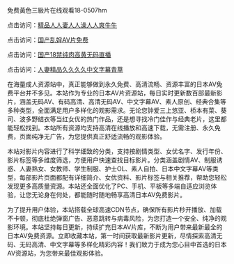 免费黃色三級片在线观看18-0507hm


点击访问：<a href="https://gda-c7m.pages.dev/">精品人人妻人人澡人人爽牛牛</a>

点击访问：<a href="https://bsdf-5f5.pages.dev/">国产乱婬AV片免费</a>

点击访问：<a href="https://tfda.pages.dev/">国产18禁纯肉高黄无码直播</a>

点击访问：<a href="https://gsd-agv.pages.dev/">人妻精品久久久久中文字幕青草</a>



在海量成人资源站中，真正能够做到永久免费、高清流畅、资源丰富的日本AV免费平台并不多见。本站作为专业的日本AV片资源站，每日实时更新数百部最新影片，涵盖无码AV、有码高清、高清无码AV、中文字幕AV、素人原创、经典合集等多种类型，全面满足用户多样化的观影需求。无论您钟爱三上悠亚、桥本有菜、葵司、波多野结衣等当红女优的热门作品，还是想寻找冷门佳作与经典老片，这里都能轻松找到。本站所有资源均支持高清在线播放和高速下载，无需注册、永久免费，页面纯净无广告，为您提供真正舒适流畅的观影体验。

本站对影片内容进行了科学细致的分类，支持按剧情类型、女优名字、发行年份、影片标签等多维度筛选，方便用户快速查找目标影片。分类涵盖剧情AV、制服诱惑、人妻熟女、女教师、学生制服、护士OL、素人自拍、日本中文字幕AV等类型，每部影片页面都配有详细简介、女优资料、影片标签与相关推荐，帮助您轻松发现更多高质量资源。本站还全面优化了PC、手机、平板等多端自适应浏览体验，让您无论身在何处，都能随时随地畅享高清日本AV免费影片。

为了提升用户体验，本站搭载全球高速CDN节点，确保所有影片秒开播放、加载不卡顿，彻底杜绝弹窗广告、恶意跳转与病毒风险，为您打造一个安全、纯净的观影环境。本站坚持每日更新，持续扩充日本AV片库，不断为用户带来最新最全的日本AV免费资源。立即收藏本站，第一时间获取最新影片更新，尽情探索高清无码、无码高清、中文字幕等多样化精彩内容！我们致力于成为您心目中首选的日本AV资源站，为您带来最佳观影体验。


<span style="display:none;">[Canonical link]( ）</span>
